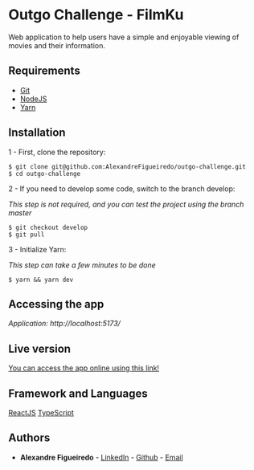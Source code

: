 # Outgo Challenge - FilmKu
Web application to help users have a simple and enjoyable viewing of movies and their information.

## Requirements
* [Git](https://git-scm.com/)
* [NodeJS](https://nodejs.org/en/)
* [Yarn](https://yarnpkg.com/)

## Installation
1 - First, clone the repository:

```
$ git clone git@github.com:AlexandreFigueiredo/outgo-challenge.git
$ cd outgo-challenge
```

2 - If you need to develop some code, switch to the branch develop:

*This step is not required, and you can test the project using the branch master*

```
$ git checkout develop
$ git pull
```

3 - Initialize Yarn:

*This step can take a few minutes to be done*

```
$ yarn && yarn dev
```

## Accessing the app

*Application: http://localhost:5173/*

## Live version

[You can access the app online using this link!](https://alexandrefigueiredo-outgo-challenge.netlify.app/)

## Framework and Languages
[ReactJS](https://reactjs.org)
[TypeScript](https://www.typescriptlang.org/)
## Authors

* **Alexandre Figueiredo** - [LinkedIn](https://www.linkedin.com/in/alefig) - [Github](https://gitlab.com/alexandrefigueiredo) - [Email](mailto:ale.fig1701@gmail.com)